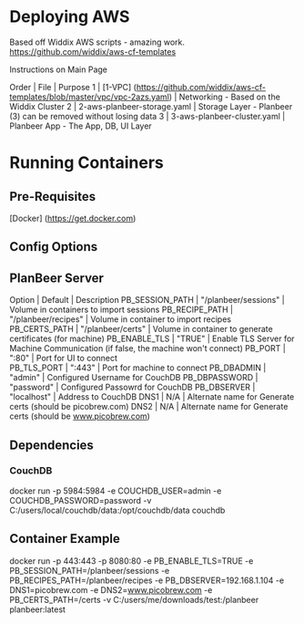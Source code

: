 # Deploying AWS

Based off Widdix AWS scripts - amazing work.  https://github.com/widdix/aws-cf-templates

Instructions on Main Page

Order | File | Purpose
1 | [1-VPC] (https://github.com/widdix/aws-cf-templates/blob/master/vpc/vpc-2azs.yaml) | Networking - Based on the Widdix Cluster
2 | 2-aws-planbeer-storage.yaml | Storage Layer - Planbeer (3) can be removed without losing data
3 | 3-aws-planbeer-cluster.yaml | Planbeer App - The App, DB, UI Layer 


# Running Containers

## Pre-Requisites

[Docker] (https://get.docker.com)

## Config Options

## PlanBeer Server
Option | Default | Description
PB_SESSION_PATH | "/planbeer/sessions" | Volume in containers to import sessions 
PB_RECIPE_PATH | "/planbeer/recipes" | Volume in container to import recipes
PB_CERTS_PATH | "/planbeer/certs" | Volume in container to generate certificates (for machine)
PB_ENABLE_TLS | "TRUE" | Enable TLS Server for Machine Communication (if false, the machine won't connect) 
PB_PORT  | ":80" | Port for UI to connect  
PB_TLS_PORT | ":443" | Port for machine to connect
PB_DBADMIN | "admin" | Configured Username for CouchDB
PB_DBPASSWORD | "password" | Configured Passowrd for CouchDB
PB_DBSERVER | "localhost" | Address to CouchDB
DNS1 | N/A | Alternate name for Generate certs (should be picobrew.com)
DNS2 | N/A | Alternate name for Generate certs (should be www.picobrew.com)

## Dependencies

### CouchDB
docker run -p 5984:5984 -e COUCHDB_USER=admin -e COUCHDB_PASSWORD=password -v C:/users/local/couchdb/data:/opt/couchdb/data couchdb

## Container Example
docker run -p 443:443 -p 8080:80 -e PB_ENABLE_TLS=TRUE -e PB_SESSION_PATH=/planbeer/sessions -e PB_RECIPES_PATH=/planbeer/recipes -e PB_DBSERVER=192.168.1.104 -e DNS1=picobrew.com -e DNS2=www.picobrew.com -e PB_CERTS_PATH=/certs -v C:/users/me/downloads/test:/planbeer planbeer:latest 
